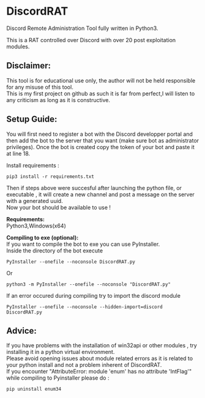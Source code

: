 # DiscordRAT
Discord Remote Administration Tool fully written in Python3.

This is a RAT controlled over Discord with over 20 post exploitation modules.

## **Disclaimer:**

This tool is for educational use only, the author will not be held responsible for any misuse of this tool.\
This is my first project on github as such it is far from perfect,I will listen to any criticism as long as it is constructive.


## **Setup Guide:**
You will first need to register a bot with the Discord developper portal and then add the bot to the server that you want (make sure bot as administrator privileges).
Once the bot is created copy the token of your bot and paste it at line 18.

Install requirements :
```
pip3 install -r requirements.txt
```
Then if steps above were succesful after launching the python file, or executable , it will create a new channel and post a message on the server with a generated uuid.\
Now your bot should be available to use ! 

**Requirements:**\
Python3,Windows(x64)

**Compiling to exe (optional):**\
If you want to compile the bot to exe you can use PyInstaller.\
Inside the directory of the bot execute 
```
PyInstaller --onefile --noconsole DiscordRAT.py
```
Or 
``` 
python3 -m PyInstaller --onefile --noconsole "DiscordRAT.py"
```
If an error occured during compiling try to import the discord module 
```
PyInstaller --onefile --noconsole --hidden-import=discord DiscordRAT.py
```
## **Advice:**
If you have problems with the installation of win32api or other modules , try installing it in a python virtual environment.\
Please avoid opening issues about module related errors as it is related to your python install and not a problem inherent of DiscordRAT.\
If you encounter "AttributeError: module 'enum' has no attribute 'IntFlag'" while compiling to Pyinstaller please do :
```
pip uninstall enum34
```
